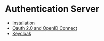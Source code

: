 Authentication Server
=====================

- [Installation](installation.md)
- [Oauth 2.0 and OpenID Connect](oauth2-and-openID-connect.md)
- [Keycloak](keycloak.md)
